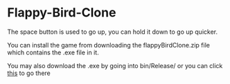 ﻿# Flappy-Bird-Clone

The space button is used to go up, you can hold it down to go up quicker.

You can install the game from downloading the flappyBirdClone.zip file which contains the .exe file in it.

You may also download the .exe by going into bin/Release/ or you can click [this](https://github.com/RandyCoffman/Flappy-Bird-Clone/tree/master/bin/Release) to go there
